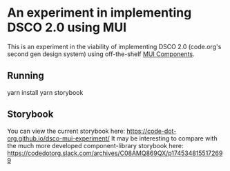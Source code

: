# An experiment in implementing DSCO 2.0 using MUI

This is an experiment in the viability of implementing DSCO 2.0 (code.org's second gen design system) using off-the-shelf [MUI Components](https://mui.com/material-ui/all-components/).

## Running

yarn install
yarn storybook

## Storybook

You can view the current storybook here: https://code-dot-org.github.io/dsco-mui-experiment/
It may be interesting to compare with the much more developed component-library storybook here: https://codedotorg.slack.com/archives/C08AMQ869QX/p1745348155172699
